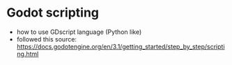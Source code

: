 # Godot scripting
* how to use GDscript language (Python like)
* followed this source: https://docs.godotengine.org/en/3.1/getting_started/step_by_step/scripting.html
